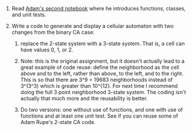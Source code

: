 1. Read [Adam's second notebook](https://github.com/leknox/Scientific-Python-Tutorials/blob/master/02%20Functions%20and%20Classes.ipynb) where he introduces functions, classes, and unit tests.

2. Write a code to generate and display a cellular automaton with two changes from the binary CA case:

    1. replace the 2-state system with a 3-state system. That is, a cell can have values 0, 1, or 2.

    2. Note: this is the original assignment, but it doesn't actually lead to a great example of code reuse: define the neighborhood as the cell above and to the left, rather than above, to the left, and to the right. This is so that there are 3^9 = 19683 neighborhoods instead of 3^(3^3) which is greater than 10^{12}. For next time I recommend doing the full 3 point neighborhood 3-state system. The coding isn't actually that much more and the reusability is better.

    3. Do two versions: one without use of functions, and one with use of functions and at least one unit test. See if you can reuse some of Adam Rupe's 2-state CA code. 
